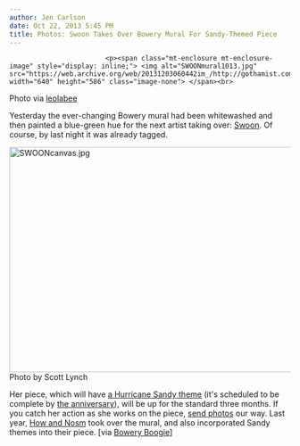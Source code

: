 ```yaml
---
author: Jen Carlson
date: Oct 22, 2013 5:45 PM
title: Photos: Swoon Takes Over Bowery Mural For Sandy-Themed Piece
---
```



                            
                            
                            
                            <p><span class="mt-enclosure mt-enclosure-image" style="display: inline;"> <img alt="SWOONmural1013.jpg" src="https://web.archive.org/web/20131203060442im_/http://gothamist.com/attachments/arts_jen/SWOONmural1013.jpg" width="640" height="586" class="image-none"> </span><br>
<span class="photo_capton">Photo via <a href="https://web.archive.org/web/20131203060442/http://instagram.com/p/fyHU1uFUYM/">leolabee</a></span></p>

<p>Yesterday the ever-changing Bowery mural had been whitewashed and then painted a blue-green hue for the next artist taking over: <a href="https://web.archive.org/web/20131203060442/http://gothamist.com/2010/05/07/swoon_artist_1.php">Swoon</a>. Of course, by last night it was already tagged.</p>

<p><span class="mt-enclosure mt-enclosure-image" style="display: inline;"> <img alt="SWOONcanvas.jpg" src="https://web.archive.org/web/20131203060442im_/http://gothamist.com/attachments/arts_jen/SWOONcanvas.jpg" width="640" height="404" class="image-none"> </span><br>
<span class="photo_caption">Photo by Scott Lynch</span></p>

<p>Her piece, which will have <a href="https://web.archive.org/web/20131203060442/http://blogs.artinfo.com/artintheair/2013/10/22/street-artist-swoon-will-take-over-new-yorks-coveted-houston-street-mural-space-next/">a Hurricane Sandy theme</a> (it&apos;s scheduled to be complete by <a href="https://web.archive.org/web/20131203060442/http://gothamist.com/tags/hurricanesandy">the anniversary</a>), will be up for the standard three months. If you catch her action as she works on the piece, <a href="https://web.archive.org/web/20131203060442/mailto:tips@gothamist.com">send photos</a> our way. Last year, <a href="https://web.archive.org/web/20131203060442/http://gothamist.com/2012/11/05/new_mural_goes_up_on_houston_street.php">How and Nosm</a> took over the mural, and also incorporated Sandy themes into their piece. [via <a href="https://web.archive.org/web/20131203060442/http://www.boweryboogie.com/2013/10/swoon-begins-mural-makeover-bowery-graffiti-wall/">Bowery Boogie</a>]</p>
                            
                            
                            